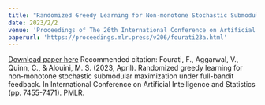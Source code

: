 ```yaml
---
title: "Randomized Greedy Learning for Non-monotone Stochastic Submodular Maximization Under Full-bandit Feedback"
date: 2023/2/2
venue: 'Proceedings of The 26th International Conference on Artificial Intelligence and Statistics'
paperurl: 'https://proceedings.mlr.press/v206/fourati23a.html'
---
```

[Download paper here](https://proceedings.mlr.press/v206/fourati23a/fourati23a.pdf)
Recommended citation: Fourati, F., Aggarwal, V., Quinn, C., & Alouini, M. S. (2023, April). Randomized greedy learning for non-monotone stochastic submodular maximization under full-bandit feedback. In International Conference on Artificial Intelligence and Statistics (pp. 7455-7471). PMLR.
